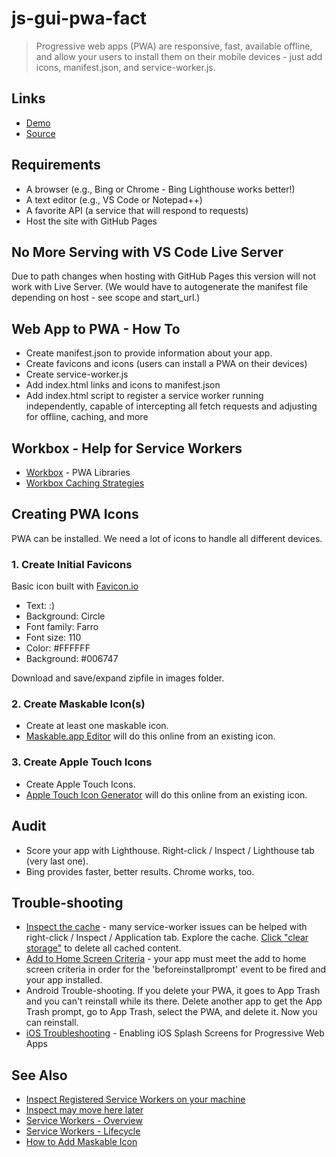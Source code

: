 # js-gui-pwa-fact

> Progressive web apps (PWA) are responsive, fast, available offline, and allow your users to install them on their mobile devices - just add icons, manifest.json, and service-worker.js.

## Links

- [Demo](https://denisecase.github.io/js-gui-pwa-fact/)
- [Source](https://github.com/denisecase/js-gui-pwa-fact)

## Requirements

- A browser (e.g., Bing or Chrome - Bing Lighthouse works better!)
- A text editor (e.g., VS Code or Notepad++)
- A favorite API (a service that will respond to requests)
- Host the site with GitHub Pages

## No More Serving with VS Code Live Server

Due to path changes when hosting with GitHub Pages this version will not work with Live Server. (We would have to autogenerate the manifest file depending on host - see scope and start_url.)

## Web App to PWA - How To

- Create manifest.json to provide information about your app.
- Create favicons and icons (users can install a PWA on their devices)
- Create service-worker.js
- Add index.html links and icons to manifest.json
- Add index.html script to register a service worker running independently, capable of intercepting all fetch requests and adjusting for offline, caching, and more

## Workbox - Help for Service Workers

- [Workbox](https://developers.google.com/web/tools/workbox) - PWA Libraries
- [Workbox Caching Strategies](https://developers.google.com/web/tools/workbox/modules/workbox-strategies)

## Creating PWA Icons

PWA can be installed. We need a lot of icons to handle all different devices.

### 1. Create Initial Favicons

Basic icon built with [Favicon.io](https://favicon.io)

- Text: :)
- Background: Circle
- Font family: Farro
- Font size: 110
- Color: #FFFFFF
- Background: #006747

Download and save/expand zipfile in images folder.

### 2. Create Maskable Icon(s)

- Create at least one maskable icon. 
- [Maskable.app Editor](https://maskable.app/editor) will do this online from an existing icon.  

### 3. Create Apple Touch Icons

- Create Apple Touch Icons. 
- [Apple Touch Icon Generator](https://manytools.org/http-html-text/apple-touch-icon-generator/) will do this online from an existing icon. 

## Audit

- Score your app with Lighthouse. Right-click / Inspect / Lighthouse tab (very last one). 
- Bing provides faster, better results. Chrome works, too. 

## Trouble-shooting

- [Inspect the cache](https://developers.google.com/web/tools/chrome-devtools/storage/cache) - many service-worker issues can be helped with right-click / Inspect / Application tab.  Explore the cache. [Click "clear storage"](https://developers.google.com/web/tools/chrome-devtools/storage/cache#deletecache) to delete all cached content. 
- [Add to Home Screen Criteria](https://developers.google.com/web/fundamentals/app-install-banners/#criteria) - your app must meet the add to home screen criteria in order for the 'beforeinstallprompt' event to be fired and your app installed.
- Android Trouble-shooting. If you delete your PWA, it goes to App Trash and you can't reinstall while its there. Delete another app to get the App Trash prompt, go to App Trash, select the PWA, and delete it. Now you can reinstall. 
- [iOS Troubleshooting](https://blog.expo.io/enabling-ios-splash-screens-for-progressive-web-apps-34f06f096e5c) - Enabling iOS Splash Screens for Progressive Web Apps

## See Also

- [Inspect Registered Service Workers on your machine](chrome://serviceworker-internals/?devtools)
- [Inspect may move here later](chrome://inspect/#service-workers)
- [Service Workers - Overview](https://developers.google.com/web/fundamentals/primers/service-workers)
- [Service Workers - Lifecycle](https://developers.google.com/web/fundamentals/primers/service-workers/lifecycle)
- [How to Add Maskable Icon](https://web.dev/maskable-icon-audit/?utm_source=lighthouse&utm_medium=devtools#how-to-add-maskable-icon-support-to-your-pwa)

